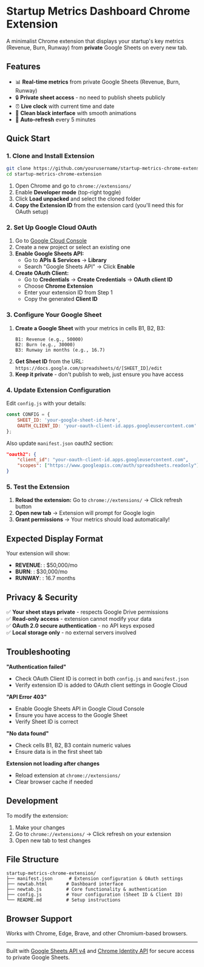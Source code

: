 # Startup Metrics Dashboard Chrome Extension

A minimalist Chrome extension that displays your startup's key metrics (Revenue, Burn, Runway) from **private** Google Sheets on every new tab.

## Features

- 📊 **Real-time metrics** from private Google Sheets (Revenue, Burn, Runway)
- 🔒 **Private sheet access** - no need to publish sheets publicly  
- ⏰ **Live clock** with current time and date
- 🖤 **Clean black interface** with smooth animations
- 🔄 **Auto-refresh** every 5 minutes

## Quick Start

### 1. Clone and Install Extension

```bash
git clone https://github.com/yourusername/startup-metrics-chrome-extension.git
cd startup-metrics-chrome-extension
```

1. Open Chrome and go to `chrome://extensions/`
2. Enable **Developer mode** (top-right toggle)
3. Click **Load unpacked** and select the cloned folder
4. **Copy the Extension ID** from the extension card (you'll need this for OAuth setup)

### 2. Set Up Google Cloud OAuth

1. Go to [Google Cloud Console](https://console.cloud.google.com/)
2. Create a new project or select an existing one
3. **Enable Google Sheets API:**
   - Go to **APIs & Services** → **Library**
   - Search "Google Sheets API" → Click **Enable**
4. **Create OAuth Client:**
   - Go to **Credentials** → **Create Credentials** → **OAuth client ID**
   - Choose **Chrome Extension**
   - Enter your extension ID from Step 1
   - Copy the generated **Client ID**

### 3. Configure Your Google Sheet

1. **Create a Google Sheet** with your metrics in cells B1, B2, B3:
   ```
   B1: Revenue (e.g., 50000)
   B2: Burn (e.g., 30000)  
   B3: Runway in months (e.g., 16.7)
   ```
2. **Get Sheet ID** from the URL: `https://docs.google.com/spreadsheets/d/[SHEET_ID]/edit`
3. **Keep it private** - don't publish to web, just ensure you have access

### 4. Update Extension Configuration

Edit `config.js` with your details:

```javascript
const CONFIG = {
    SHEET_ID: 'your-google-sheet-id-here',
    OAUTH_CLIENT_ID: 'your-oauth-client-id.apps.googleusercontent.com'
};
```

Also update `manifest.json` oauth2 section:

```json
"oauth2": {
    "client_id": "your-oauth-client-id.apps.googleusercontent.com",
    "scopes": ["https://www.googleapis.com/auth/spreadsheets.readonly"]
}
```

### 5. Test the Extension

1. **Reload the extension:** Go to `chrome://extensions/` → Click refresh button
2. **Open new tab** → Extension will prompt for Google login
3. **Grant permissions** → Your metrics should load automatically!

## Expected Display Format

Your extension will show:
- **REVENUE**: : $50,000/mo
- **BURN**: : $30,000/mo  
- **RUNWAY**: : 16.7 months

## Privacy & Security

✅ **Your sheet stays private** - respects Google Drive permissions  
✅ **Read-only access** - extension cannot modify your data  
✅ **OAuth 2.0 secure authentication** - no API keys exposed  
✅ **Local storage only** - no external servers involved  

## Troubleshooting

**"Authentication failed"**
- Check OAuth Client ID is correct in both `config.js` and `manifest.json`
- Verify extension ID is added to OAuth client settings in Google Cloud

**"API Error 403"**  
- Enable Google Sheets API in Google Cloud Console
- Ensure you have access to the Google Sheet
- Verify Sheet ID is correct

**"No data found"**
- Check cells B1, B2, B3 contain numeric values
- Ensure data is in the first sheet tab

**Extension not loading after changes**
- Reload extension at `chrome://extensions/`
- Clear browser cache if needed

## Development

To modify the extension:
1. Make your changes
2. Go to `chrome://extensions/` → Click refresh on your extension
3. Open new tab to test changes

## File Structure

```
startup-metrics-chrome-extension/
├── manifest.json      # Extension configuration & OAuth settings
├── newtab.html       # Dashboard interface  
├── newtab.js         # Core functionality & authentication
├── config.js         # Your configuration (Sheet ID & Client ID)
└── README.md         # Setup instructions
```

## Browser Support

Works with Chrome, Edge, Brave, and other Chromium-based browsers.

---

Built with [Google Sheets API v4](https://developers.google.com/workspace/sheets/api/guides/concepts) and [Chrome Identity API](https://developer.chrome.com/docs/extensions/reference/identity/) for secure access to private Google Sheets. 